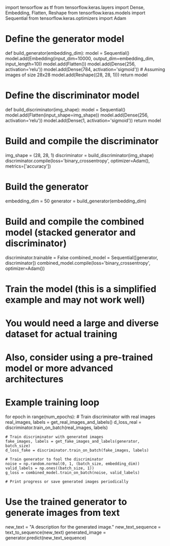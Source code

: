 import tensorflow as tf
from tensorflow.keras.layers import Dense, Embedding, Flatten, Reshape
from tensorflow.keras.models import Sequential
from tensorflow.keras.optimizers import Adam

# Define the generator model
def build_generator(embedding_dim):
    model = Sequential()
    model.add(Embedding(input_dim=10000, output_dim=embedding_dim, input_length=10))
    model.add(Flatten())
    model.add(Dense(256, activation='relu'))
    model.add(Dense(784, activation='sigmoid'))  # Assuming images of size 28x28
    model.add(Reshape((28, 28, 1)))
    return model

# Define the discriminator model
def build_discriminator(img_shape):
    model = Sequential()
    model.add(Flatten(input_shape=img_shape))
    model.add(Dense(256, activation='relu'))
    model.add(Dense(1, activation='sigmoid'))
    return model

# Build and compile the discriminator
img_shape = (28, 28, 1)
discriminator = build_discriminator(img_shape)
discriminator.compile(loss='binary_crossentropy', optimizer=Adam(), metrics=['accuracy'])

# Build the generator
embedding_dim = 50
generator = build_generator(embedding_dim)

# Build and compile the combined model (stacked generator and discriminator)
discriminator.trainable = False
combined_model = Sequential([generator, discriminator])
combined_model.compile(loss='binary_crossentropy', optimizer=Adam())

# Train the model (this is a simplified example and may not work well)
# You would need a large and diverse dataset for actual training
# Also, consider using a pre-trained model or more advanced architectures

# Example training loop
for epoch in range(num_epochs):
    # Train discriminator with real images
    real_images, labels = get_real_images_and_labels()
    d_loss_real = discriminator.train_on_batch(real_images, labels)

    # Train discriminator with generated images
    fake_images, labels = get_fake_images_and_labels(generator, batch_size)
    d_loss_fake = discriminator.train_on_batch(fake_images, labels)

    # Train generator to fool the discriminator
    noise = np.random.normal(0, 1, (batch_size, embedding_dim))
    valid_labels = np.ones((batch_size, 1))
    g_loss = combined_model.train_on_batch(noise, valid_labels)

    # Print progress or save generated images periodically

# Use the trained generator to generate images from text
new_text = "A description for the generated image."
new_text_sequence = text_to_sequence(new_text)
generated_image = generator.predict(new_text_sequence)
